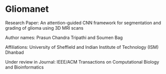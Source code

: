 # Gliomanet
Research Paper: An attention-guided CNN framework for segmentation and grading of glioma using 3D MRI scans

Author names: Prasun Chandra Tripathi and Soumen Bag

Affiliations: University of Sheffield and  Indian Institute of Technology (ISM) Dhanbad

Under review in Journal: IEEE/ACM Transactions on Computational Biology and Bioinformatics
